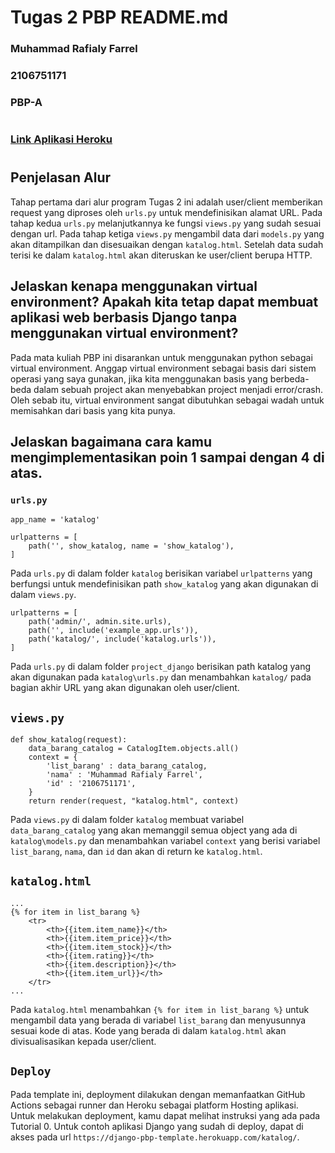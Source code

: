 # Tugas 2 PBP README.md
### Muhammad Rafialy Farrel
### 2106751171
### PBP-A

#

### [Link Aplikasi Heroku](https://bismillahgol.herokuapp.com/katalog/)

#

## Penjelasan Alur

Tahap pertama dari alur program Tugas 2 ini adalah user/client memberikan request yang diproses oleh ```urls.py``` untuk mendefinisikan alamat URL. Pada tahap kedua ```urls.py``` melanjutkannya ke fungsi ```views.py``` yang sudah sesuai dengan url. Pada tahap ketiga ```views.py``` mengambil data dari ```models.py``` yang akan ditampilkan dan disesuaikan dengan ```katalog.html```. Setelah data sudah terisi ke dalam ```katalog.html``` akan diteruskan ke user/client berupa HTTP.

## Jelaskan kenapa menggunakan virtual environment? Apakah kita tetap dapat membuat aplikasi web berbasis Django tanpa menggunakan virtual environment?
Pada mata kuliah PBP ini disarankan untuk menggunakan python sebagai virtual environment. Anggap virtual environment sebagai basis dari sistem operasi yang saya gunakan, jika kita menggunakan basis yang berbeda-beda dalam sebuah project akan menyebabkan project menjadi error/crash. Oleh sebab itu, virtual environment sangat dibutuhkan sebagai wadah untuk memisahkan dari basis yang kita punya.

## Jelaskan bagaimana cara kamu mengimplementasikan poin 1 sampai dengan 4 di atas.

### ```urls.py```
```
app_name = 'katalog'

urlpatterns = [
    path('', show_katalog, name = 'show_katalog'),
]
```
Pada ```urls.py``` di dalam folder ```katalog``` berisikan variabel ```urlpatterns``` yang berfungsi untuk mendefinisikan path ```show_katalog``` yang akan digunakan di dalam ```views.py```.

```
urlpatterns = [
    path('admin/', admin.site.urls),
    path('', include('example_app.urls')),
    path('katalog/', include('katalog.urls')),
]
```
Pada ```urls.py``` di dalam folder ```project_django``` berisikan path katalog yang akan digunakan pada ```katalog\urls.py``` dan menambahkan ```katalog/``` pada bagian akhir URL yang akan digunakan oleh user/client.

## ```views.py```
```
def show_katalog(request):
    data_barang_catalog = CatalogItem.objects.all()
    context = {
        'list_barang' : data_barang_catalog,
        'nama' : 'Muhammad Rafialy Farrel',
        'id' : '2106751171',
    }
    return render(request, "katalog.html", context)
```
Pada ```views.py``` di dalam folder ```katalog``` membuat variabel ```data_barang_catalog``` yang akan memanggil semua object yang ada di ```katalog\models.py``` dan menambahkan variabel ```context``` yang berisi variabel ```list_barang```, ```nama```, dan ```id``` dan akan di return ke ```katalog.html```.

## ```katalog.html```
```
...
{% for item in list_barang %}
    <tr>
        <th>{{item.item_name}}</th>
        <th>{{item.item_price}}</th>
        <th>{{item.item_stock}}</th>
        <th>{{item.rating}}</th>
        <th>{{item.description}}</th>
        <th>{{item.item_url}}</th>
    </tr>
...
```
Pada ```katalog.html``` menambahkan ```{% for item in list_barang %}``` untuk mengambil data yang berada di variabel ```list_barang``` dan menyusunnya sesuai kode di atas. Kode yang berada di dalam ```katalog.html``` akan divisualisasikan kepada user/client.

## ```Deploy```
Pada template ini, deployment dilakukan dengan memanfaatkan GitHub Actions sebagai runner dan Heroku sebagai platform Hosting aplikasi. Untuk melakukan deployment, kamu dapat melihat instruksi yang ada pada Tutorial 0. Untuk contoh aplikasi Django yang sudah di deploy, dapat di akses pada url ```https://django-pbp-template.herokuapp.com/katalog/```.
